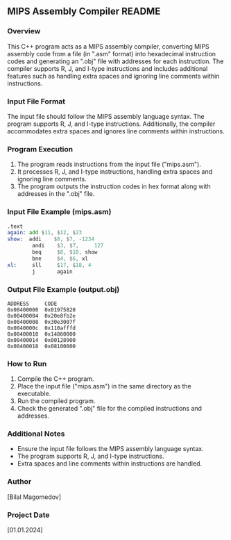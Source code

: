 ## MIPS Assembly Compiler README

### Overview

This C++ program acts as a MIPS assembly compiler, converting MIPS assembly code from a file (in ".asm" format) into hexadecimal instruction codes and generating an ".obj" file with addresses for each instruction. The compiler supports R, J, and I-type instructions and includes additional features such as handling extra spaces and ignoring line comments within instructions.

### Input File Format

The input file should follow the MIPS assembly language syntax. The program supports R, J, and I-type instructions. Additionally, the compiler accommodates extra spaces and ignores line comments within instructions.

### Program Execution

1. The program reads instructions from the input file ("mips.asm").
2. It processes R, J, and I-type instructions, handling extra spaces and ignoring line comments.
3. The program outputs the instruction codes in hex format along with addresses in the ".obj" file.

### Input File Example (mips.asm)

```asm
.text
again: add $11, $12, $23
show:  addi    $8, $7, -1234
        andi    $3, $7,     127
        beq     $8, $10, show  
        bne     $4, $6, xl
xl:     sll     $17, $18, 4
        j       again
```

### Output File Example (output.obj)

```
ADDRESS	    CODE
0x00400000	0x01975820
0x00400004	0x20e8fb2e
0x00400008	0x30e3007f
0x0040000c	0x110afffd
0x00400010	0x14860000
0x00400014	0x00128900
0x00400018	0x08100000
```

### How to Run

1. Compile the C++ program.
2. Place the input file ("mips.asm") in the same directory as the executable.
3. Run the compiled program.
4. Check the generated ".obj" file for the compiled instructions and addresses.

### Additional Notes

- Ensure the input file follows the MIPS assembly language syntax.
- The program supports R, J, and I-type instructions.
- Extra spaces and line comments within instructions are handled.

### Author

[Bilal Magomedov]

### Project Date

[01.01.2024]
